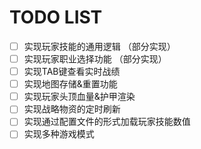 
# TODO LIST
* [ ] 实现玩家技能的通用逻辑 （部分实现）
* [ ] 实现玩家职业选择功能 （部分实现）
* [ ] 实现TAB键查看实时战绩
* [ ] 实现地图存储&重置功能
* [ ] 实现玩家头顶血量&护甲渲染
* [ ] 实现战略物资的定时刷新
* [ ] 实现通过配置文件的形式加载玩家技能数值
* [ ] 实现多种游戏模式
